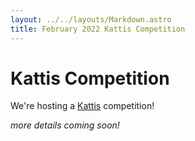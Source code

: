 ```yaml
---
layout: ../../layouts/Markdown.astro
title: February 2022 Kattis Competition
---
```

# Kattis Competition

We're hosting a [Kattis](https://open.kattis.com/) competition!

_more details coming soon!_
